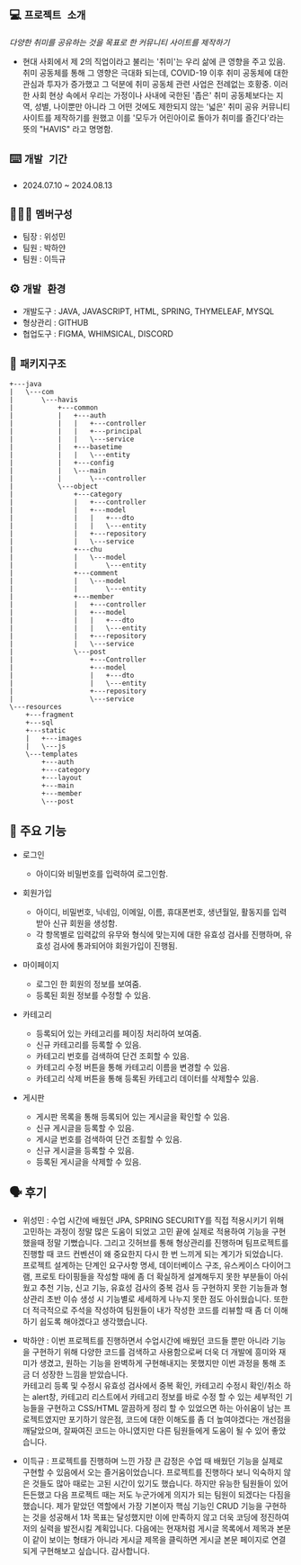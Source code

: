 ## 💻 `프로젝트 소개`
_다양한 취미를 공유하는 것을 목표로 한 커뮤니티 사이트를 제작하기_

- 현대 사회에서 제 2의 직업이라고 불리는 '취미'는 우리 삶에 큰 영향을 주고 있음. 취미 공동체를 통해 그 영향은 극대화 되는데, COVID-19 이후 취미 공동체에 대한 관심과 투자가 증가했고 그 덕분에 취미 공동체 관련 사업은 전례없는 호황중. 이러한 사회 현상 속에서 우리는 가정이나 사내에 국한된 '좁은' 취미 공동체보다는 지역, 성별, 나이뿐만 아니라 그 어떤 것에도 제한되지 않는 '넓은' 취미 공유 커뮤니티 사이트를 제작하기를 원했고 이를 '모두가 어린아이로 돌아가 취미를 즐긴다'라는 뜻의 "HAVIS" 라고 명명함.

##  ⌨️ `개발 기간`
* 2024.07.10 ~ 2024.08.13

## 🧑‍🤝‍🧑 `멤버구성`
 - 팀장 : 위성민
 - 팀원 : 박하얀
 - 팀원 : 이득규

## ⚙️ `개발 환경`
- 개발도구 : JAVA, JAVASCRIPT, HTML, SPRING, THYMELEAF, MYSQL
- 형상관리 : GITHUB
- 협업도구 : FIGMA, WHIMSICAL, DISCORD
  
## 📂 `패키지구조`
```
+---java
|   \---com
|       \---havis
|           +---common
|           |   +---auth
|           |   |   +---controller
|           |   |   +---principal
|           |   |   \---service
|           |   +---basetime
|           |   |   \---entity
|           |   +---config
|           |   \---main
|           |       \---controller
|           \---object
|               +---category
|               |   +---controller
|               |   +---model
|               |   |   +---dto
|               |   |   \---entity
|               |   +---repository
|               |   \---service
|               +---chu
|               |   \---model
|               |       \---entity
|               +---comment
|               |   \---model
|               |       \---entity
|               +---member
|               |   +---controller
|               |   +---model
|               |   |   +---dto
|               |   |   \---entity
|               |   +---repository
|               |   \---service
|               \---post
|                   +---Controller
|                   +---model
|                   |   +---dto
|                   |   \---entity
|                   +---repository
|                   \---service
\---resources
    +---fragment
    +---sql
    +---static
    |   +---images
    |   \---js
    \---templates
        +---auth
        +---category
        +---layout
        +---main
        +---member
        \---post
```


## 📌 주요 기능

- 로그인
  - 아이디와 비밀번호를 입력하여 로그인함.

- 회원가입
  - 아이디, 비밀번호, 닉네임, 이메일, 이름, 휴대폰번호, 생년월일, 활동지를 입력받아 신규 회원을 생성함.
  - 각 항목별로 입력값의 유무와 형식에 맞는지에 대한 유효성 검사를 진행하며, 유효성 검사에 통과되어야 회원가입이 진행됨.

- 마이페이지
  - 로그인 한 회원의 정보를 보여줌.
  - 등록된 회원 정보를 수정할 수 있음.

- 카테고리
  - 등록되어 있는 카테고리를 페이징 처리하여 보여줌.
  - 신규 카테고리를 등록할 수 있음.
  - 카테고리 번호를 검색하여 단건 조회할 수 있음.
  - 카테고리 수정 버튼을 통해 카테고리 이름을 변경할 수 있음.
  - 카테고리 삭제 버튼을 통해 등록된 카테고리 데이터를 삭제할수 있음.

- 게시판
  - 게시판 목록을 통해 등록되어 있는 게시글을 확인할 수 있음.
  - 신규 게시글을 등록할 수 있음.
  - 게시글 번호를 검색하여 단건 조횔할 수 있음.
  - 신규 게시글을 등록할 수 있음.
  - 등록된 게시글을 삭제할 수 있음.

## 🗣️ 후기

- 위성민 : 수업 시간에 배웠던 JPA, SPRING SECURITY를 직접 적용시키기 위해 고민하는 과정이 정말 많은 도움이 되었고 고민 끝에 실제로 적용하여 기능을 구현했을때 정말 기뻤습니다. 그리고 깃허브를 통해 형상관리를 진행하며 팀프로젝트를 진행할 때 코드 컨벤션이 왜 중요한지 다시 한 번 느끼게 되는 계기가 되었습니다.<br>
프로젝트 설계하는 단계인 요구사항 명세, 데이터베이스 구조, 유스케이스 다이어그램, 프로토 타이핑들을 작성할 때에 좀 더 확실하게 설계해두지 못한 부분들이 아쉬웠고 추천 기능, 신고 기능, 유효성 검사의 중복 검사 등 구현하지 못한 기능들과 형상관리 초반 이슈 생성 시 기능별로 세세하게 나누지 못한 점도 아쉬웠습니다. 또한 더 적극적으로 주석을 작성하여 팀원들이 내가 작성한 코드를 리뷰할 때 좀 더 이해하기 쉽도록 해야겠다고 생각했습니다. 

- 박하얀 : 이번 프로젝트를 진행하면서 수업시간에 배웠던 코드들 뿐만 아니라 기능을 구현하기 위해 다양한 코드를 검색하고 사용함으로써 더욱 더 개발에 흥미와 재미가 생겼고, 원하는 기능을 완벽하게 구현해내지는 못했지만 이번 과정을 통해 조금 더 성장한 느낌을 받았습니다.<br>
카테고리 등록 및 수정시 유효성 검사에서 중복 확인, 카테고리 수정시 확인/취소 하는 alert창, 카테고리 리스트에서 카테고리 정보를 바로 수정 할 수 있는 세부적인 기능들을 구현하고 CSS/HTML 깔끔하게 정리 할 수 있었으면 하는 아쉬움이 남는 프로젝트였지만 포기하기 않은점, 코드에 대한 이해도를 좀 더 높여야겠다는 개선점을 깨달았으며, 잘짜여진 코드는 아니였지만 다른 팀원들에게 도움이 될 수 있어 좋았습니다.


- 이득규 : 
프로젝트를 진행하며 느낀 가장 큰 감정은 수업 때 배웠던 기능을 실제로 구현할 수 있음에서 오는 즐거움이었습니다.
프로젝트를 진행하다 보니 익숙하지 않은 것들도 많아 때로는 고된 시간이 있기도 했습니다.
하지만 유능한 팀원들이 있어 든든했고 다음 프로젝트 때는 저도 누군가에게 의지가 되는 팀원이 되겠다는 다짐을 했습니다.
제가 맡았던 역할에서 가장 기본이자 핵심 기능인 CRUD 기능을 구현하는 것을 성공해서 1차 목표는 달성했지만 이에 만족하지 않고 더욱 코딩에 정진하여 저의 실력을 발전시킬 계획입니다.
다음에는 현재처럼 게시글 목록에서 제목과 본문이 같이 보이는 형태가 아니라 게시글 제목을 클릭하면 게시글 본문 페이지로 연결되게 구현해보고 싶습니다.
감사합니다.
